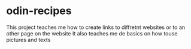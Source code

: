 # odin-recipes

This project teaches me how to create links to diffretnt websites or to an other page on the website
It also teaches me de basics on how touse pictures and texts
